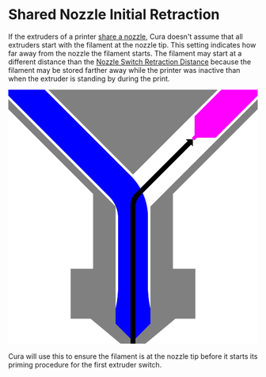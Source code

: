Shared Nozzle Initial Retraction
====
If the extruders of a printer [share a nozzle](machine_extruders_share_nozzle.md), Cura doesn't assume that all extruders start with the filament at the nozzle tip. This setting indicates how far away from the nozzle the filament starts. The filament may start at a different distance than the [Nozzle Switch Retraction Distance](switch_extruder_retraction_amount.md) because the filament may be stored farther away while the printer was inactive than when the extruder is standing by during the print.

![Distance of the inactive filament before printing](images/machine_extruders_shared_nozzle_initial_retraction.svg)

Cura will use this to ensure the filament is at the nozzle tip before it starts its priming procedure for the first extruder switch.